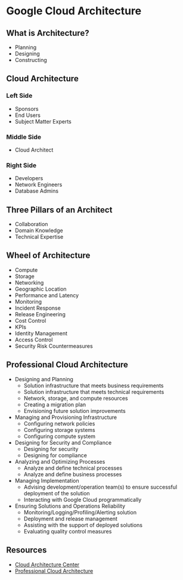 # Google Cloud Architecture

## What is Architecture?

- Planning
- Designing
- Constructing

## Cloud Architecture

### Left Side

- Sponsors
- End Users
- Subject Matter Experts

### Middle Side

- Cloud Architect

### Right Side

- Developers
- Network Engineers
- Database Admins

## Three Pillars of an Architect

- Collaboration
- Domain Knowledge
- Technical Expertise

## Wheel of Architecture

- Compute
- Storage
- Networking
- Geographic Location
- Performance and Latency
- Monitoring
- Incident Response
- Release Engineering
- Cost Control
- KPIs
- Identity Management
- Access Control
- Security Risk Countermeasures

## Professional Cloud Architecture

- Designing and Planning
    - Solution infrastructure that meets business requirements
    - Solution infrastructure that meets technical requirements
    - Network, storage, and compute resources
    - Creating a migration plan
    - Envisioning future solution improvements
- Managing and Provisioning Infrastructure
    - Configuring network policies
    - Configuring storage systems
    - Configuring compute system
- Designing for Security and Compliance
    - Designing for security
    - Designing for compliance
- Analyzing and Optimizing Processes
    - Analyze and define technical processes
    - Analyze and define business processes
- Managing Implementation
    - Advising development/operation team(s) to ensure successful deployment of the solution
    - Interacting with Google Cloud programmatically
- Ensuring Solutions and Operations Reliability
    - Monitoring/Logging/Profiling/Alerting solution
    - Deployment and release management
    - Assisting with the support of deployed solutions
    - Evaluating quality control measures

## Resources

- [Cloud Architecture Center](https://cloud.google.com/architecture)
- [Professional Cloud Architecture](https://cloud.google.com/certification/guides/professional-cloud-architect)

